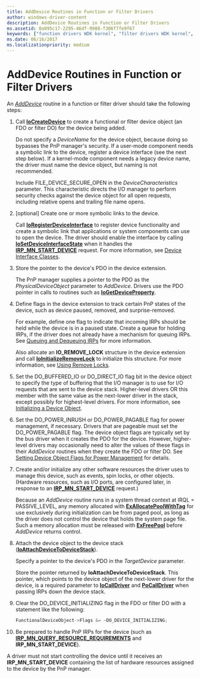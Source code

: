 ```yaml
---
title: AddDevice Routines in Function or Filter Drivers
author: windows-driver-content
description: AddDevice Routines in Function or Filter Drivers
ms.assetid: 0a095c17-2295-46df-9908-f306f7fe9f67
keywords: ["function drivers WDK kernel", "filter drivers WDK kernel", "AddDevice routines WDK kernel , function drivers", "AddDevice routines WDK kernel , filter drivers"]
ms.date: 06/16/2017
ms.localizationpriority: medium
---
```


# AddDevice Routines in Function or Filter Drivers





An [*AddDevice*](https://msdn.microsoft.com/library/windows/hardware/ff540521) routine in a function or filter driver should take the following steps:

1.  Call [**IoCreateDevice**](https://msdn.microsoft.com/library/windows/hardware/ff548397) to create a functional or filter device object (an FDO or filter DO) for the device being added.

    Do not specify a *DeviceName* for the device object, because doing so bypasses the PnP manager's security. If a user-mode component needs a symbolic link to the device, register a device interface (see the next step below). If a kernel-mode component needs a legacy device name, the driver must name the device object, but naming is not recommended.

    Include FILE\_DEVICE\_SECURE\_OPEN in the *DeviceCharacteristics* parameter. This characteristic directs the I/O manager to perform security checks against the device object for all open requests, including relative opens and trailing file name opens.

2.  \[optional\] Create one or more symbolic links to the device.

    Call [**IoRegisterDeviceInterface**](https://msdn.microsoft.com/library/windows/hardware/ff549506) to register device functionality and create a symbolic link that applications or system components can use to open the device. The driver should enable the interface by calling [**IoSetDeviceInterfaceState**](https://msdn.microsoft.com/library/windows/hardware/ff549700) when it handles the [**IRP\_MN\_START\_DEVICE**](https://msdn.microsoft.com/library/windows/hardware/ff551749) request. For more information, see [Device Interface Classes](https://msdn.microsoft.com/library/windows/hardware/ff541339).

3.  Store the pointer to the device's PDO in the device extension.

    The PnP manager supplies a pointer to the PDO as the *PhysicalDeviceObject* parameter to *AddDevice*. Drivers use the PDO pointer in calls to routines such as [**IoGetDeviceProperty**](https://msdn.microsoft.com/library/windows/hardware/ff549203).

4.  Define flags in the device extension to track certain PnP states of the device, such as device paused, removed, and surprise-removed.

    For example, define one flag to indicate that incoming IRPs should be held while the device is in a paused state. Create a queue for holding IRPs, if the driver does not already have a mechanism for queuing IRPs. See [Queuing and Dequeuing IRPs](queuing-and-dequeuing-irps.md) for more information.

    Also allocate an **IO\_REMOVE\_LOCK** structure in the device extension and call [**IoInitializeRemoveLock**](https://msdn.microsoft.com/library/windows/hardware/ff549324) to initialize this structure. For more information, see [Using Remove Locks](using-remove-locks.md).

5.  Set the DO\_BUFFERED\_IO or DO\_DIRECT\_IO flag bit in the device object to specify the type of buffering that the I/O manager is to use for I/O requests that are sent to the device stack. Higher-level drivers OR this member with the same value as the next-lower driver in the stack, except possibly for highest-level drivers. For more information, see [Initializing a Device Object](initializing-a-device-object.md).

6.  Set the DO\_POWER\_INRUSH or DO\_POWER\_PAGABLE flag for power management, if necessary. Drivers that are pageable must set the DO\_POWER\_PAGABLE flag. The device object flags are typically set by the bus driver when it creates the PDO for the device. However, higher-level drivers may occasionally need to alter the values of these flags in their *AddDevice* routines when they create the FDO or filter DO. See [Setting Device Object Flags for Power Management](setting-device-object-flags-for-power-management.md) for details.

7.  Create and/or initialize any other software resources the driver uses to manage this device, such as events, spin locks, or other objects. (Hardware resources, such as I/O ports, are configured later, in response to an [**IRP\_MN\_START\_DEVICE**](https://msdn.microsoft.com/library/windows/hardware/ff551749) request.)

    Because an *AddDevice* routine runs in a system thread context at IRQL = PASSIVE\_LEVEL, any memory allocated with [**ExAllocatePoolWithTag**](https://msdn.microsoft.com/library/windows/hardware/ff544520) for use exclusively during initialization can be from paged pool, as long as the driver does not control the device that holds the system page file. Such a memory allocation must be released with [**ExFreePool**](https://msdn.microsoft.com/library/windows/hardware/ff544590) before *AddDevice* returns control.

8.  Attach the device object to the device stack ([**IoAttachDeviceToDeviceStack**](https://msdn.microsoft.com/library/windows/hardware/ff548300)).

    Specify a pointer to the device's PDO in the *TargetDevice* parameter.

    Store the pointer returned by **IoAttachDeviceToDeviceStack**. This pointer, which points to the device object of the next-lower driver for the device, is a required parameter to [**IoCallDriver**](https://msdn.microsoft.com/library/windows/hardware/ff548336) and [**PoCallDriver**](https://msdn.microsoft.com/library/windows/hardware/ff559654) when passing IRPs down the device stack.

9.  Clear the DO\_DEVICE\_INITIALIZING flag in the FDO or filter DO with a statement like the following:

    ```cpp
    FunctionalDeviceObject->Flags &= ~DO_DEVICE_INITIALIZING;
    ```

10. Be prepared to handle PnP IRPs for the device (such as [**IRP\_MN\_QUERY\_RESOURCE\_REQUIREMENTS**](https://msdn.microsoft.com/library/windows/hardware/ff551715) and **IRP\_MN\_START\_DEVICE**).

A driver must not start controlling the device until it receives an **IRP\_MN\_START\_DEVICE** containing the list of hardware resources assigned to the device by the PnP manager.

 

 




